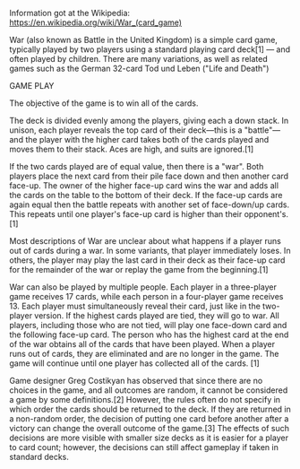Information got at the Wikipedia: https://en.wikipedia.org/wiki/War_(card_game)

War (also known as Battle in the United Kingdom) is a simple card game, typically played by two players using a standard playing card deck[1] — and often played by children. There are many variations, as well as related games such as the German 32-card Tod und Leben ("Life and Death")

GAME PLAY

The objective of the game is to win all of the cards.

The deck is divided evenly among the players, giving each a down stack. In unison, each player reveals the top card of their deck—this is a "battle"—and the player with the higher card takes both of the cards played and moves them to their stack. Aces are high, and suits are ignored.[1]

If the two cards played are of equal value, then there is a "war". Both players place the next card from their pile face down and then another card face-up. The owner of the higher face-up card wins the war and adds all the cards on the table to the bottom of their deck. If the face-up cards are again equal then the battle repeats with another set of face-down/up cards. This repeats until one player's face-up card is higher than their opponent's.[1]

Most descriptions of War are unclear about what happens if a player runs out of cards during a war. In some variants, that player immediately loses. In others, the player may play the last card in their deck as their face-up card for the remainder of the war or replay the game from the beginning.[1]

War can also be played by multiple people. Each player in a three-player game receives 17 cards, while each person in a four-player game receives 13. Each player must simultaneously reveal their card, just like in the two-player version. If the highest cards played are tied, they will go to war. All players, including those who are not tied, will play one face-down card and the following face-up card. The person who has the highest card at the end of the war obtains all of the cards that have been played. When a player runs out of cards, they are eliminated and are no longer in the game. The game will continue until one player has collected all of the cards. [1]

Game designer Greg Costikyan has observed that since there are no choices in the game, and all outcomes are random, it cannot be considered a game by some definitions.[2] However, the rules often do not specify in which order the cards should be returned to the deck. If they are returned in a non-random order, the decision of putting one card before another after a victory can change the overall outcome of the game.[3] The effects of such decisions are more visible with smaller size decks as it is easier for a player to card count; however, the decisions can still affect gameplay if taken in standard decks.
